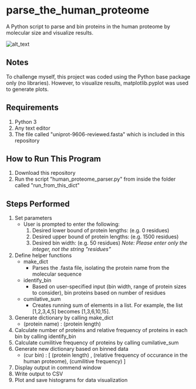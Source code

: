 # parse_the_human_proteome
A Python script to parse and bin proteins in the human proteome by molecular size and visualize results.

![alt_text](https://i.ibb.co/fYqPRfV/Num-Prot-0-1650-binwidth-50.png)

## Notes
To challenge myself, this project was coded using the Python base package only (no libraries). However, to visualize results, matplotlib.pyplot was used to generate plots.

## Requirements
1. Python 3
2. Any text editor
3. The file called "uniprot-9606-reviewed.fasta" which is included in this repository

## How to Run This Program
1. Download this repository
2. Run the script "human_proteome_parser.py" from inside the folder called "run_from_this_dict"

## Steps Performed
1. Set parameters
    - User is prompted to enter the following:
        1. Desired lower bound of protein lengths: (e.g. 0 residues)
        2. Desired upper bound of protein lengths: (e.g. 1500 residues)
        3. Desired bin width: (e.g. 50 residues)
            _*Note*: Please enter only the integer, not the string "residues"_
3. Define helper functions
    - make_dict
        - Parses the .fasta file, isolating the protein name from the molecular sequence
    - identify_bin
        - Based on user-specified input (bin width, range of protein sizes to consider), bin proteins based on number of residues
    - cumilative_sum
        - Creates running sum of elements in a list. For example, the list [1,2,3,4,5] becomes [1,3,6,10,15].
4. Generate dictionary by calling make_dict
    - (protein name) : (protein length)
5. Calculate number of proteins and relative frequency of proteins in each bin by calling identify_bin
6. Calculate cumilitive frequency of proteins by calling cumilative_sum
7. Generate new dictionary based on binned data
    - (cur bin) : [ (protein length) , (relative frequency of occurance in the human proteome), (cumilitive frequency) ]
9. Display output in commend window
10. Write output to CSV
11. Plot and save histograms for data visualization
